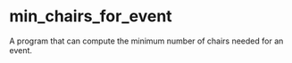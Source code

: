 # min_chairs_for_event
A program that can compute the minimum number of chairs needed for an event.
